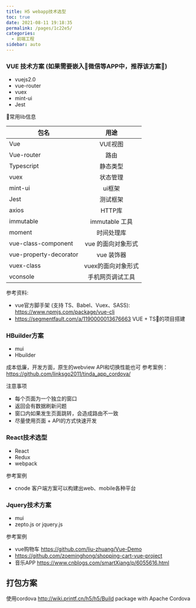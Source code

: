```yaml
---
title: H5 webapp技术选型
toc: true
date: 2021-08-11 19:18:35
permalink: /pages/1c22e5/
categories:
  - 前端工程
sidebar: auto
---
```


### VUE 技术方案 (如果需要嵌入微信等APP中，推荐该方案)

- vuejs2.0
- vue-router
- vuex
- mint-ui
- Jest


常用lib信息

| 包名   |      用途      |
|----------|:-------------:|
| Vue | VUE视图 | 
| Vue-router | 路由 |
| Typescript | 静态类型 |
| vuex | 状态管理 |
| mint-ui | ui框架 |
| Jest | 测试框架 |
| axios | HTTP库 |
| immutable | immutable 工具 |
| moment | 时间处理库 |
| vue-class-component | vue 的面向对象形式 |
| vue-property-decorator | vue 装饰器 |
| vuex-class | vuex的面向对象形式|
| vconsole | 手机网页调试工具 |

参考资料:

- vue官方脚手架 (支持 TS、Babel、Vuex、SASS): https://www.npmjs.com/package/vue-cli
- https://segmentfault.com/a/1190000013676663 VUE + TS的项目搭建


### HBuilder方案

- mui
- Hbuilder

成本低廉，开发方面，原生的webview API和切换性能也可
参考案例：https://github.com/linksgo2011/tinda_app_cordova/

注意事项

- 每个页面为一个独立的窗口
- 返回会有数据刷新问题
- 窗口内如果发生页面跳转，会造成路由不一致
- 尽量使用页面 + API的方式快速开发


### React技术选型

- React
- Redux 
- webpack

参考案例

- cnode 客户端方案可以构建出web、mobile各种平台


### Jquery技术方案

- mui
- zepto.js or jquery.js

参考案例

- vue购物车 https://github.com/liu-zhuang/Vue-Demo
- https://github.com/zoeminghong/shopping-cart-vue-project
- 音乐APP https://www.cnblogs.com/smartXiang/p/6055616.html

## 打包方案 

使用cordova http://wiki.printf.cn/h5/h5/Build package with Apache Cordova
